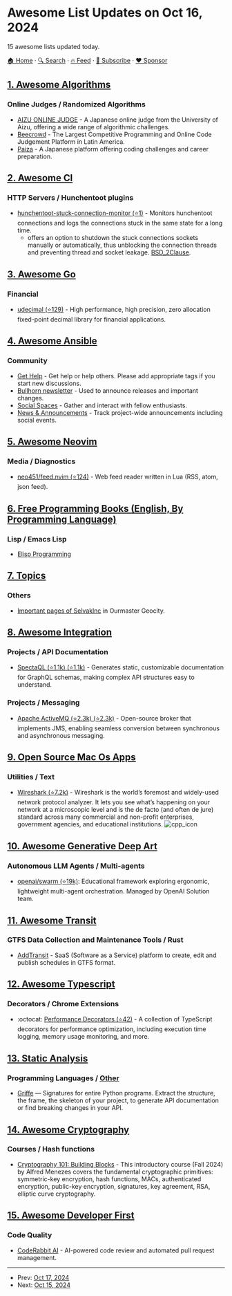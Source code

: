 # Awesome List Updates on Oct 16, 2024

15 awesome lists updated today.

[🏠 Home](/README.md) · [🔍 Search](https://www.trackawesomelist.com/search/) · [🔥 Feed](https://www.trackawesomelist.com/rss.xml) · [📮 Subscribe](https://trackawesomelist.us17.list-manage.com/subscribe?u=d2f0117aa829c83a63ec63c2f&id=36a103854c) · [❤️  Sponsor](https://github.com/sponsors/theowenyoung)



## [1. Awesome Algorithms](/content/tayllan/awesome-algorithms/README.md)

### Online Judges / Randomized Algorithms

*   [AIZU ONLINE JUDGE](https://onlinejudge.u-aizu.ac.jp/) - A Japanese online judge from the University of Aizu, offering a wide range of algorithmic challenges.
*   [Beecrowd](https://judge.beecrowd.com/) - The Largest Competitive Programming and Online Code Judgement Platform in Latin America.
*   [Paiza](https://paiza.jp/) - A Japanese platform offering coding challenges and career preparation.

## [2. Awesome Cl](/content/CodyReichert/awesome-cl/README.md)

### HTTP Servers / Hunchentoot plugins

*   [hunchentoot-stuck-connection-monitor (⭐1)](https://github.com/avodonosov/hunchentoot-stuck-connection-monitor/) - Monitors hunchentoot connections and logs the connections stuck in the same state for a long time.
    *   offers an option to shutdown the stuck connections sockets manually or automatically, thus unblocking the connection threads and preventing thread and socket leakage. [BSD\_2Clause](https://directory.fsf.org/wiki/License:BSD_2Clause).

## [3. Awesome Go](/content/avelino/awesome-go/README.md)

### Financial

*   [udecimal (⭐129)](https://github.com/quagmt/udecimal) - High performance, high precision, zero allocation fixed-point decimal library for financial applications.

## [4. Awesome Ansible](/content/ansible-community/awesome-ansible/README.md)

### Community

*   [Get Help](https://forum.ansible.com/c/help/6) - Get help or help others. Please add appropriate tags if you start new discussions.
*   [Bullhorn newsletter](https://docs.ansible.com/ansible/devel/community/communication.html#the-bullhorn) - Used to announce releases and important changes.
*   [Social Spaces](https://forum.ansible.com/c/chat/4) - Gather and interact with fellow enthusiasts.
*   [News & Announcements](https://forum.ansible.com/c/news/5) - Track project-wide announcements including social events.

## [5. Awesome Neovim](/content/rockerBOO/awesome-neovim/README.md)

### Media / Diagnostics

*   [neo451/feed.nvim (⭐124)](https://github.com/neo451/feed.nvim) - Web feed reader written in Lua (RSS, atom, json feed).

## [6. Free Programming Books (English, By Programming Language)](/content/EbookFoundation/free-programming-books/README.md)

### Lisp / Emacs Lisp

*   [Elisp Programming](https://caiorss.github.io/Emacs-Elisp-Programming/Elisp_Programming.html)

## [7. Topics](/content/selvaklnc/topics/README.md)

### Others

*   [Important pages of Selvaklnc](http://www.geocities.ws/ourmaster/important-user-pages-selvaklnc.html) in Ourmaster Geocity.

## [8. Awesome Integration](/content/stn1slv/awesome-integration/README.md)

### Projects / API Documentation

*   [SpectaQL (⭐1.1k) (⭐1.1k)](https://github.com/anvilco/spectaql) - Generates static, customizable documentation for GraphQL schemas, making complex API structures easy to understand.

### Projects / Messaging

*   [Apache ActiveMQ (⭐2.3k) (⭐2.3k)](https://github.com/apache/activemq) - Open-source broker that implements JMS, enabling seamless conversion between synchronous and asynchronous messaging.

## [9. Open Source Mac Os Apps](/content/serhii-londar/open-source-mac-os-apps/README.md)

### Utilities / Text

*   [Wireshark (⭐7.2k)](https://github.com/wireshark/wireshark) - Wireshark is the world’s foremost and widely-used network protocol analyzer. It lets you see what’s happening on your network at a microscopic level and is the de facto (and often de jure) standard across many commercial and non-profit enterprises, government agencies, and educational institutions.  ![cpp\_icon](https://github.com/serhii-londar/open-source-mac-os-apps/raw/master/./icons/cpp-16.png "C++ language.")

## [10. Awesome Generative Deep Art](/content/filipecalegario/awesome-generative-deep-art/README.md)

### Autonomous LLM Agents / Multi-agents

*   [openai/swarm (⭐19k)](https://github.com/openai/swarm): Educational framework exploring ergonomic, lightweight multi-agent orchestration. Managed by OpenAI Solution team.

## [11. Awesome Transit](/content/CUTR-at-USF/awesome-transit/README.md)

### GTFS Data Collection and Maintenance Tools / Rust

*   [AddTransit](https://addtransit.com/gtfs-transit-file.php) - SaaS (Software as a Service) platform to create, edit and publish schedules in GTFS format.

## [12. Awesome Typescript](/content/dzharii/awesome-typescript/README.md)

### Decorators / Chrome Extensions

*   :octocat: [Performance Decorators (⭐42)](https://github.com/RyanMyrvold/Performance-Decorators) - A collection of TypeScript decorators for performance optimization, including execution time logging, memory usage monitoring, and more.

## [13. Static Analysis](/content/analysis-tools-dev/static-analysis/README.md)

### Programming Languages / [Other](#other-1)

*   [Griffe](https://mkdocstrings.github.io/griffe/) — Signatures for entire Python programs. Extract the structure, the frame, the skeleton of your project, to generate API documentation or find breaking changes in your API.

## [14. Awesome Cryptography](/content/sobolevn/awesome-cryptography/README.md)

### Courses / Hash functions

*   [Cryptography 101: Building Blocks](https://cryptography101.ca/crypto101-building-blocks/) - This introductory course (Fall 2024) by Alfred Menezes covers the fundamental cryptographic primitives: symmetric-key encryption, hash functions, MACs, authenticated encryption, public-key encryption, signatures, key agreement, RSA, elliptic curve cryptography.

## [15. Awesome Developer First](/content/agamm/awesome-developer-first/README.md)

### Code Quality

*   [CodeRabbit AI](https://coderabbit.ai/) - AI-powered code review and automated pull request management.

---

- Prev: [Oct 17, 2024](/content/2024/10/17/README.md)
- Next: [Oct 15, 2024](/content/2024/10/15/README.md)
